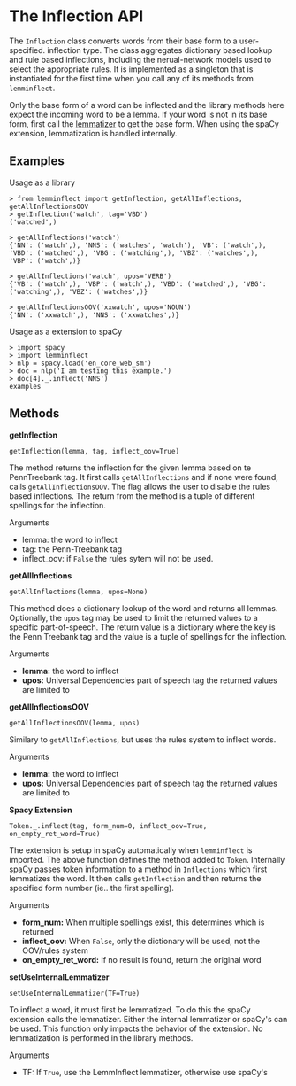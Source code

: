 
# The Inflection API

The `Inflection` class converts words from their base form to a user-specified. inflection type.  The class aggregates dictionary based lookup and rule based inflections, including the nerual-network models used to select the appropriate rules.  It is implemented as a singleton that is instantiated for the first time when you call any of its methods from `lemminflect`.

Only the base form of a word can be inflected and the library methods here expect the incoming word to be a lemma.  If your word is not in its base form, first call the [lemmatizer](lemmatizer.md) to get the base form.  When using the spaCy extension, lemmatization is handled internally.


## Examples
Usage as a library
```
> from lemminflect import getInflection, getAllInflections, getAllInflectionsOOV
> getInflection('watch', tag='VBD')
('watched',)

> getAllInflections('watch')
{'NN': ('watch',), 'NNS': ('watches', 'watch'), 'VB': ('watch',), 'VBD': ('watched',), 'VBG': ('watching',), 'VBZ': ('watches',),  'VBP': ('watch',)}

> getAllInflections('watch', upos='VERB')
{'VB': ('watch',), 'VBP': ('watch',), 'VBD': ('watched',), 'VBG': ('watching',), 'VBZ': ('watches',)}

> getAllInflectionsOOV('xxwatch', upos='NOUN')
{'NN': ('xxwatch',), 'NNS': ('xxwatches',)}
```

Usage as a extension to spaCy
```
> import spacy
> import lemminflect
> nlp = spacy.load('en_core_web_sm')
> doc = nlp('I am testing this example.')
> doc[4]._.inflect('NNS')
examples
```

##  Methods
**getInflection**
```
getInflection(lemma, tag, inflect_oov=True)
```
The method returns the inflection for the given lemma based on te PennTreebank tag.  It first calls `getAllInflections` and if none were found, calls `getAllInflectionsOOV`.  The flag allows the user to disable the rules based inflections.  The return from the method is a tuple of different spellings for the inflection.

Arguments

* lemma: the word to inflect
* tag: the Penn-Treebank tag
* inflect_oov: if `False` the rules sytem will not be used.


**getAllInflections**
```
getAllInflections(lemma, upos=None)
```
This method does a dictionary lookup of the word and returns all lemmas.  Optionally, the `upos` tag may be used to limit the returned values to a specific part-of-speech.  The return value is a dictionary where the key is the Penn Treebank tag and the value is a tuple of spellings for the inflection.

Arguments

* **lemma:** the word to inflect
* **upos:** Universal Dependencies part of speech tag the returned values are limited to

**getAllInflectionsOOV**
```
getAllInflectionsOOV(lemma, upos)
```
Similary to `getAllInflections`, but uses the rules system to inflect words.

Arguments

* **lemma:** the word to inflect
* **upos:** Universal Dependencies part of speech tag the returned values are limited to


**Spacy Extension**
```
Token._.inflect(tag, form_num=0, inflect_oov=True, on_empty_ret_word=True)

```
The extension is setup in spaCy automatically when `lemminflect` is imported.  The above function defines the method added to `Token`.  Internally spaCy passes token information to a method in `Inflections` which first lemmatizes the word.  It then calls `getInflection` and then returns the specified form number (ie.. the first spelling).

Arguments

* **form_num:** When multiple spellings exist, this determines which is returned
* **inflect_oov:** When `False`, only the dictionary will be used, not the OOV/rules system
* **on_empty_ret_word:** If no result is found, return the original word

**setUseInternalLemmatizer**
```
setUseInternalLemmatizer(TF=True)
```
To inflect a word, it must first be lemmatized.  To do this the spaCy extension calls the lemmatizer.  Either the internal lemmatizer or spaCy's can be used.  This function only impacts the behavior of the extension.  No lemmatization is performed in the library methods.

Arguments

* TF: If `True`, use the LemmInflect lemmatizer, otherwise use spaCy's
